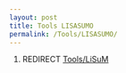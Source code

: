 ```yaml
---
layout: post
title: Tools LISASUMO
permalink: /Tools/LISASUMO/
---
```


1.  REDIRECT [Tools/LiSuM](/Tools/LiSuM "wikilink")
